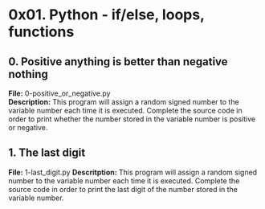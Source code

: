 # 0x01. Python - if/else, loops, functions
## 0. Positive anything is better than negative nothing
**File:** 0-positive_or_negative.py<br>
**Description:** This program will assign a random signed number to the variable number each time it is executed. Complete the source code in order to print whether the number stored in the variable number is positive or negative.
## 1. The last digit
**File:** 1-last_digit.py
**Descritption:** This program will assign a random signed number to the variable number each time it is executed. Complete the source code in order to print the last digit of the number stored in the variable number.

